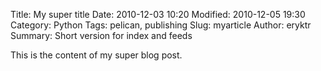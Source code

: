 Title: My super title
Date: 2010-12-03 10:20
Modified: 2010-12-05 19:30
Category: Python
Tags: pelican, publishing
Slug: myarticle
Author: eryktr
Summary: Short version for index and feeds

This is the content of my super blog post.